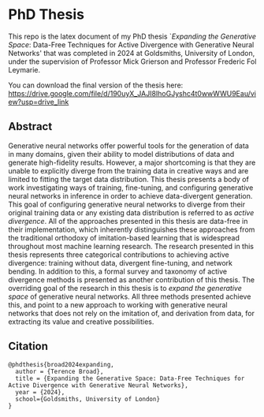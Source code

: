 # PhD Thesis

This repo is the latex document of my PhD thesis `*Expanding the Generative Space*: Data-Free Techniques for Active Divergence with Generative Neural Networks' that was completed in 2024 at Goldsmiths, University of London, under the supervision of Professor Mick Grierson and Professor Frederic Fol Leymarie.

You can download the final version of the thesis here: https://drive.google.com/file/d/190uyX_JAJI8IhoGJyshc4t0wwWWU9Eau/view?usp=drive_link

## Abstract 


Generative neural networks offer powerful tools for the generation of data in many domains, given their ability to model distributions of data and generate high-fidelity results. However, a major shortcoming is that they are unable to explicitly diverge from the training data in creative ways and are limited to fitting the target data distribution. This thesis presents a body of work investigating ways of training, fine-tuning, and configuring generative neural networks in inference in order to achieve data-divergent generation. This goal of configuring generative neural networks to diverge from their original training data or any existing data distribution is referred to as *active divergence*. All of the approaches presented in this thesis are data-free in their implementation, which inherently distinguishes these approaches from the traditional orthodoxy of imitation-based learning that is widespread throughout most machine learning research. The research presented in this thesis represents three categorical contributions to achieving active divergence: training without data, divergent fine-tuning, and network bending. In addition to this, a formal survey and taxonomy of active divergence methods is presented as another contribution of this thesis. The overriding goal of the research in this thesis is to *expand the generative space* of generative neural networks. All three methods presented achieve this, and point to a new approach to working with generative neural networks that does not rely on the imitation of, and derivation from data, for extracting its value and creative possibilities.


## Citation

```
@phdthesis{broad2024expanding,
  author = {Terence Broad},
  title = {Expanding the Generative Space: Data-Free Techniques for Active Divergence with Generative Neural Networks},
  year = {2024},
  school={Goldsmiths, University of London}
}
```
